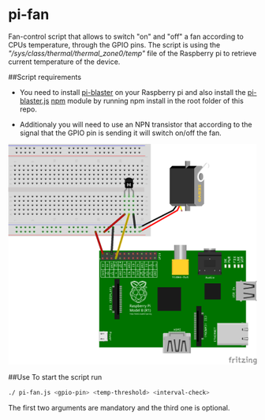 # pi-fan
Fan-control script that allows to switch "on" and "off" a fan according to CPUs temperature, through the GPIO pins.
The script is using the _"/sys/class/thermal/thermal_zone0/temp"_ file of the Raspberry pi to retrieve current temperature of the device.

##Script requirements
* You need to install [pi-blaster](https://github.com/sarfata/pi-blaster) on your Raspberry pi and also install the [pi-blaster.js](https://www.npmjs.com/package/pi-blaster.js) [npm](npmjs.org) module by running npm install in the root folder of this repo.

* Additionaly you will need to use an NPN transistor that according to the signal that the GPIO pin is sending it will switch on/off the fan.

![Wiring](https://github.com/jahnestacado/pi-fan/blob/master/images/pi-fan-wiring.png?raw=true)


##Use
To start the script run
```bash
./ pi-fan.js <gpio-pin> <temp-threshold> <interval-check> 
```
The first two arguments are mandatory and the third one is optional.
